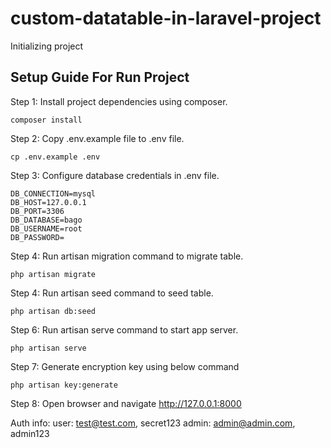 # custom-datatable-in-laravel-project
Initializing project


## Setup Guide For Run Project
Step 1: Install project dependencies using composer.
```
composer install
```

Step 2: Copy .env.example file to .env file.
```
cp .env.example .env
```

Step 3: Configure database credentials in .env file.
```
DB_CONNECTION=mysql
DB_HOST=127.0.0.1
DB_PORT=3306
DB_DATABASE=bago
DB_USERNAME=root
DB_PASSWORD=
```

Step 4: Run artisan migration command to migrate table.
```
php artisan migrate
```

Step 4: Run artisan seed command to seed table.
```
php artisan db:seed
```

Step 6: Run artisan serve command to start app server.
```
php artisan serve
```

Step 7: Generate encryption key using below command
```
php artisan key:generate
```

Step 8: Open browser and navigate http://127.0.0.1:8000

Auth info:
    user:  test@test.com, secret123
   admin:  admin@admin.com, admin123
